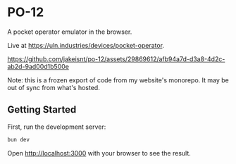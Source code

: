 # PO-12

A pocket operator emulator in the browser.

Live at https://uln.industries/devices/pocket-operator.


https://github.com/jakeisnt/po-12/assets/29869612/afb94a7d-d3a8-4d2c-ab2d-9ad00d1b500e

Note: this is a frozen export of code from my website's monorepo. It may be out of sync from what's hosted.

## Getting Started

First, run the development server:

```bash
bun dev
```

Open [http://localhost:3000](http://localhost:3000) with your browser to see the result.
